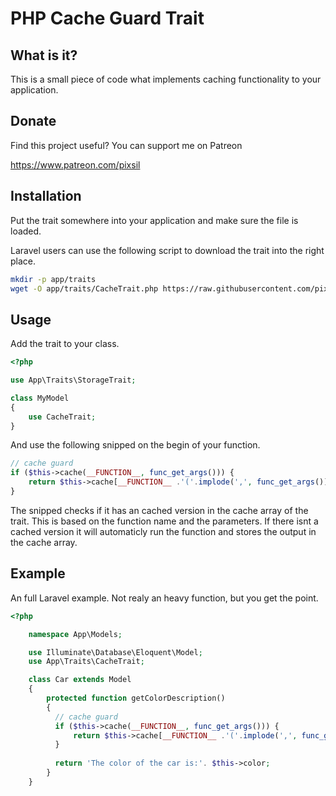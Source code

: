# PHP Cache Guard Trait

## What is it?

This is a small piece of code what implements caching functionality to your application.

## Donate

Find this project useful? You can support me on Patreon

https://www.patreon.com/pixsil

## Installation

Put the trait somewhere into your application and make sure the file is loaded.

Laravel users can use the following script to download the trait into the right place.
```bash
mkdir -p app/traits
wget -O app/traits/CacheTrait.php https://raw.githubusercontent.com/pixsil/php-cache-guard-trait/e49442bee7754ca13b8be6c6b3f46d058faeb7f0/Traits/CacheTrait.php
```

## Usage

Add the trait to your class.

```php
<?php

use App\Traits\StorageTrait;

class MyModel
{
    use CacheTrait;
}
```

And use the following snipped on the begin of your function.

```php
// cache guard
if ($this->cache(__FUNCTION__, func_get_args())) {
    return $this->cache[__FUNCTION__ .'('.implode(',', func_get_args()).')'];
}
```

The snipped checks if it has an cached version in the cache array of the trait. This is based on the function name and the parameters. If there isnt a cached version it will automaticly run the function and stores the output in the cache array.



## Example

An full Laravel example. Not realy an heavy function, but you get the point.

```php
<?php

    namespace App\Models;

    use Illuminate\Database\Eloquent\Model;
    use App\Traits\CacheTrait;

    class Car extends Model
    {
        protected function getColorDescription()
        {
          // cache guard
          if ($this->cache(__FUNCTION__, func_get_args())) {
              return $this->cache[__FUNCTION__ .'('.implode(',', func_get_args()).')'];
          }
          
          return 'The color of the car is:'. $this->color;
        }
    }

```
